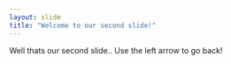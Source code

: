```yaml
---
layout: slide
title: "Welcome to our second slide!"
---
```

Well thats our second  slide..
Use the left arrow to go back!
